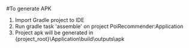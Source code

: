 #To generate APK
1. Import Gradle project to IDE
2. Run gradle task 'assemble' on project PoiRecommender:Application
3. Project apk will be generated in {project_root}\\Application\build\outputs\apk